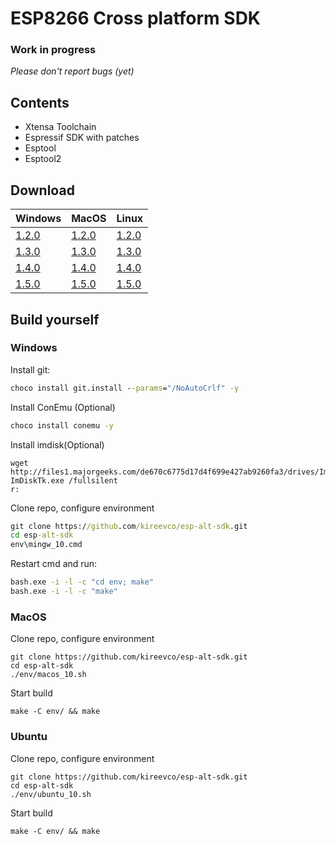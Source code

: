 # ESP8266 Cross platform SDK
### Work in progress
_Please don't report bugs (yet)_
## Contents
- Xtensa Toolchain
- Espressif SDK with patches
- Esptool
- Esptool2

## Download
| Windows  | MacOS | Linux |
| ------------- | ------------- | ------------- |
| [1.2.0](https://bintray.com/artifact/download/kireevco/generic/esp-alt-sdk-1.2.0-windows-x86_x64.zip)  | [1.2.0](https://bintray.com/artifact/download/kireevco/generic/esp-alt-sdk-1.2.0-macos-x86_64.zip) | [1.2.0](https://bintray.com/artifact/download/kireevco/generic/esp-alt-sdk-1.2.0-linux-x86_64.tar.gz) |
| [1.3.0](https://bintray.com/artifact/download/kireevco/generic/esp-alt-sdk-1.3.0-windows-x86_x64.zip)  | [1.3.0](https://bintray.com/artifact/download/kireevco/generic/esp-alt-sdk-1.3.0-macos-x86_64.zip) | [1.3.0](https://bintray.com/artifact/download/kireevco/generic/esp-alt-sdk-1.3.0-linux-x86_64.tar.gz) |
| [1.4.0](https://bintray.com/artifact/download/kireevco/generic/esp-alt-sdk-1.4.0-windows-x86_x64.zip)  | [1.4.0](https://bintray.com/artifact/download/kireevco/generic/esp-alt-sdk-1.3.0-macos-x86_64.zip) | [1.4.0](https://bintray.com/artifact/download/kireevco/generic/esp-alt-sdk-1.4.0-linux-x86_64.tar.gz) |
| [1.5.0](https://bintray.com/artifact/download/kireevco/generic/esp-alt-sdk-1.5.0-windows-x86_x64.zip)  | [1.5.0](https://bintray.com/artifact/download/kireevco/generic/esp-alt-sdk-1.5.0-macos-x86_64.zip) | [1.5.0](https://bintray.com/artifact/download/kireevco/generic/esp-alt-sdk-1.5.0-linux-x86_64.tar.gz) |

## Build yourself
### Windows
Install git:
```cmd
choco install git.install --params="/NoAutoCrlf" -y
```

Install ConEmu (Optional)
```cmd
choco install conemu -y
```

Install imdisk(Optional)
```
wget http://files1.majorgeeks.com/de670c6775d17d4f699e427ab9260fa3/drives/ImDiskTk.exe
ImDiskTk.exe /fullsilent
r:
```

Clone repo, configure environment
```cmd
git clone https://github.com/kireevco/esp-alt-sdk.git
cd esp-alt-sdk
env\mingw_10.cmd
```

Restart cmd and run:
```cmd
bash.exe -i -l -c "cd env; make"
bash.exe -i -l -c "make"
```

### MacOS
Clone repo, configure environment
```shell
git clone https://github.com/kireevco/esp-alt-sdk.git
cd esp-alt-sdk
./env/macos_10.sh
```

Start build
```shell
make -C env/ && make
```


### Ubuntu
Clone repo, configure environment
```shell
git clone https://github.com/kireevco/esp-alt-sdk.git
cd esp-alt-sdk
./env/ubuntu_10.sh
```

Start build
```shell
make -C env/ && make
```